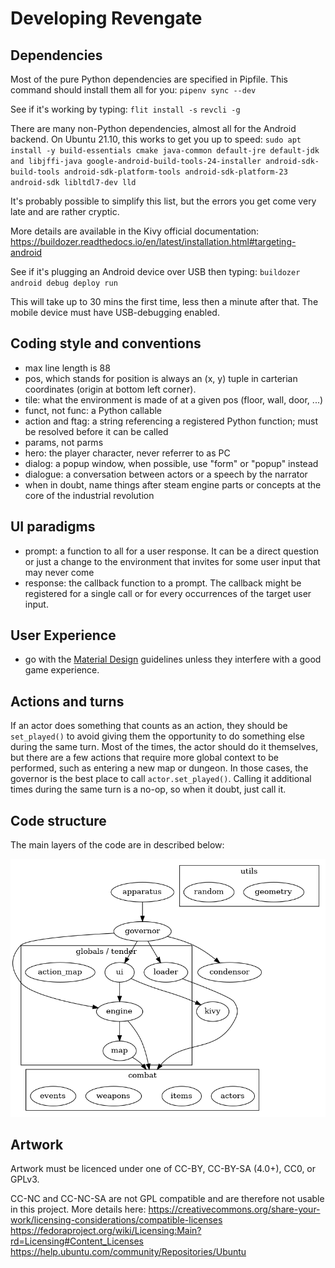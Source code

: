 Developing Revengate
====================

## Dependencies
Most of the pure Python dependencies are specified in Pipfile. This command should install them all for you:
`pipenv sync --dev`

See if it's working by typing: 
`flit install -s`
`revcli -g`

There are many non-Python dependencies, almost all for the Android backend. On Ubuntu 21.10, this works to get you up to speed:
`sudo apt install -y build-essentials cmake java-common default-jre default-jdk and libjffi-java google-android-build-tools-24-installer android-sdk-build-tools android-sdk-platform-tools android-sdk-platform-23 android-sdk libltdl7-dev lld`

It's probably possible to simplify this list, but the errors you get come very late and are rather cryptic. 

More details are available in the Kivy official documentation:
https://buildozer.readthedocs.io/en/latest/installation.html#targeting-android

See if it's plugging an Android device over USB then typing: 
`buildozer android debug deploy run`

This will take up to 30 mins the first time, less then a minute after that. The mobile device must have USB-debugging enabled. 


## Coding style and conventions
* max line length is 88
* pos, which stands for position is always an (x, y) tuple in carterian coordinates (origin at bottom left corner).
* tile: what the environment is made of at a given pos (floor, wall, door, ...)
* funct, not func: a Python callable
* action and ftag: a string referencing a registered Python function; must be resolved before it can be called
* params, not parms
* hero: the player character, never referrer to as PC
* dialog: a popup window, when possible, use "form" or "popup" instead 
* dialogue: a conversation between actors or a speech by the narrator 
* when in doubt, name things after steam engine parts or concepts at the core of the industrial revolution


## UI paradigms
* prompt: a function to all for a user response. It can be a direct question or just a change to the environment that invites for some user input that may never come
* response: the callback function to a prompt. The callback might be registered for a single call or for every occurrences of the target user input.

## User Experience
* go with the [Material Design](https://material.io/) guidelines unless they interfere with a good game experience.

## Actions and turns
If an actor does something that counts as an action, they should be `set_played()` to 
avoid giving them the opportunity to do something else during the same turn. Most of 
the times, the actor should do it themselves, but there are a few actions that require 
more global context to be performed, such as entering a new map or dungeon. In those 
cases, the governor is the best place to call `actor.set_played()`. Calling it 
additional times during the same turn is a no-op, so when it doubt, just call it.


## Code structure
The main layers of the code are in described below:

![Revengate code structure](deps.png)


## Artwork
Artwork must be licenced under one of CC-BY, CC-BY-SA (4.0+), CC0, or GPLv3. 

CC-NC and CC-NC-SA are not GPL compatible and are therefore not usable in this project. More details here:
https://creativecommons.org/share-your-work/licensing-considerations/compatible-licenses
https://fedoraproject.org/wiki/Licensing:Main?rd=Licensing#Content_Licenses
https://help.ubuntu.com/community/Repositories/Ubuntu

